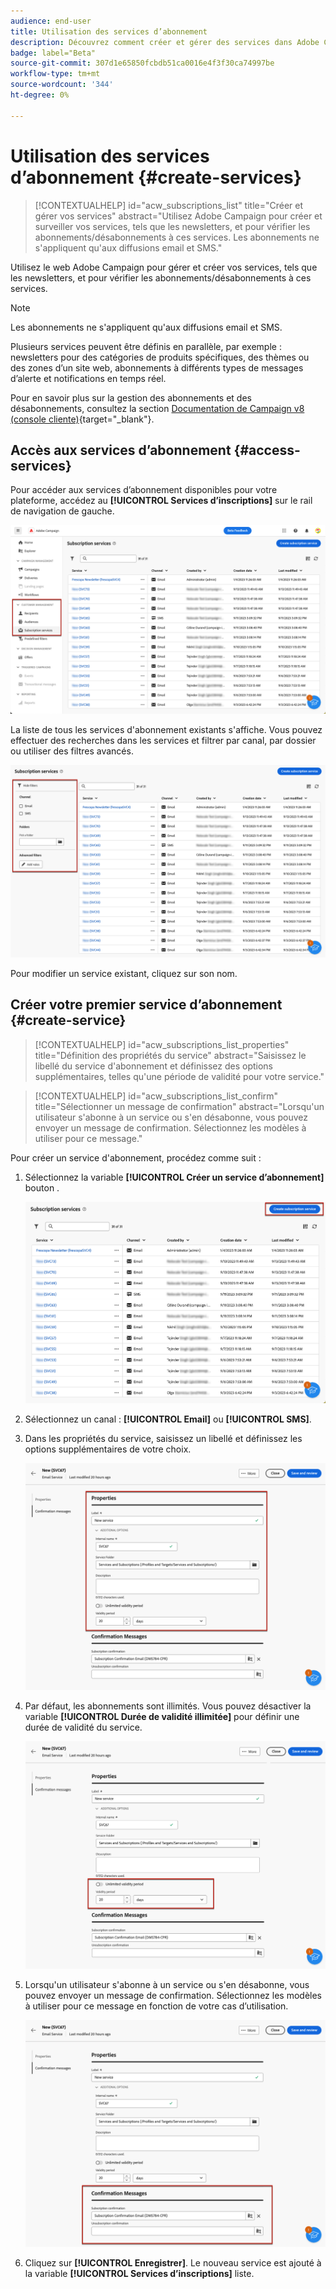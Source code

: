 ```yaml
---
audience: end-user
title: Utilisation des services d’abonnement
description: Découvrez comment créer et gérer des services dans Adobe Campaign Web
badge: label="Beta"
source-git-commit: 307d1e65850fcbdb51ca0016e4f3f30ca74997be
workflow-type: tm+mt
source-wordcount: '344'
ht-degree: 0%

---
```



# Utilisation des services d’abonnement {#create-services}

>[!CONTEXTUALHELP]
>id="acw_subscriptions_list"
>title="Créer et gérer vos services"
>abstract="Utilisez Adobe Campaign pour créer et surveiller vos services, tels que les newsletters, et pour vérifier les abonnements/désabonnements à ces services. Les abonnements ne s&#39;appliquent qu&#39;aux diffusions email et SMS."

Utilisez le web Adobe Campaign pour gérer et créer vos services, tels que les newsletters, et pour vérifier les abonnements/désabonnements à ces services.

>[!NOTE]
>
>Les abonnements ne s&#39;appliquent qu&#39;aux diffusions email et SMS.

Plusieurs services peuvent être définis en parallèle, par exemple : newsletters pour des catégories de produits spécifiques, des thèmes ou des zones d’un site web, abonnements à différents types de messages d’alerte et notifications en temps réel.

Pour en savoir plus sur la gestion des abonnements et des désabonnements, consultez la section [Documentation de Campaign v8 (console cliente)](https://experienceleague.adobe.com/docs/campaign/campaign-v8/audience/subscriptions.html){target="_blank"}.

## Accès aux services d’abonnement {#access-services}

Pour accéder aux services d’abonnement disponibles pour votre plateforme, accédez au **[!UICONTROL Services d’inscriptions]** sur le rail de navigation de gauche.

![](assets/service-list.png)

La liste de tous les services d&#39;abonnement existants s&#39;affiche. Vous pouvez effectuer des recherches dans les services et filtrer par canal, par dossier ou utiliser des filtres avancés.

![](assets/service-filters.png)

Pour modifier un service existant, cliquez sur son nom.

## Créer votre premier service d’abonnement {#create-service}

>[!CONTEXTUALHELP]
>id="acw_subscriptions_list_properties"
>title="Définition des propriétés du service"
>abstract="Saisissez le libellé du service d&#39;abonnement et définissez des options supplémentaires, telles qu&#39;une période de validité pour votre service."

>[!CONTEXTUALHELP]
>id="acw_subscriptions_list_confirm"
>title="Sélectionner un message de confirmation"
>abstract="Lorsqu&#39;un utilisateur s&#39;abonne à un service ou s&#39;en désabonne, vous pouvez envoyer un message de confirmation. Sélectionnez les modèles à utiliser pour ce message."

Pour créer un service d&#39;abonnement, procédez comme suit :

1. Sélectionnez la variable **[!UICONTROL Créer un service d’abonnement]** bouton .

   ![](assets/service-create-button.png)

1. Sélectionnez un canal : **[!UICONTROL Email]** ou **[!UICONTROL SMS]**.

1. Dans les propriétés du service, saisissez un libellé et définissez les options supplémentaires de votre choix.

   ![](assets/service-create-properties.png)

1. Par défaut, les abonnements sont illimités. Vous pouvez désactiver la variable **[!UICONTROL Durée de validité illimitée]** pour définir une durée de validité du service. <!--The duration can be specified in days or months.TBC-->

   ![](assets/service-create-validity-period.png)

1. Lorsqu&#39;un utilisateur s&#39;abonne à un service ou s&#39;en désabonne, vous pouvez envoyer un message de confirmation. Sélectionnez les modèles à utiliser pour ce message en fonction de votre cas d’utilisation.

   ![](assets/service-create-confirmation-msg.png)

1. Cliquez sur **[!UICONTROL Enregistrer]**. Le nouveau service est ajouté à la variable **[!UICONTROL Services d’inscriptions]** liste.

<!--
## Reporting

You can measure the effectiveness of your subscription services for SMS and email channels.

1. Select an existing service from the **[!UICONTROL Subscription services]** list.

1. From the service dashboard, click More > Reports?

1. Check the following indicators:

* Total numbers of subscribers

* Area graph with subscriptions and unsubscriptions. Use the dropwdown to change the time range. (24h, 48h, 1 week, 2 weeks, 1 month, 6 months)

* The breakdown by period. including subs, unsub, evolution in numbers and % and loyalty.
* Last updated / Next refresh time: these values are retrieved from the execution and schedule of the tracking workflow
-->


